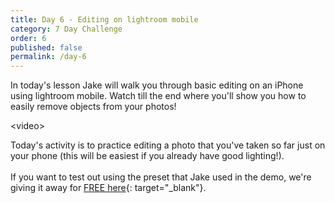 ```yaml
---
title: Day 6 - Editing on lightroom mobile
category: 7 Day Challenge
order: 6
published: false
permalink: /day-6
---
```


In today's lesson Jake will walk you through basic editing on an iPhone using lightroom mobile. Watch till the end where you'll show you how to easily remove objects from your photos\!&nbsp;

&lt;video&gt;&nbsp;

Today's activity is to practice editing a photo that you've taken so far just on your phone (this will be easiest if you already have good lighting\!).&nbsp;<br><br>If you want to test out using the preset that Jake used in the demo, we're giving it away for [FREE here](https://thisismaja.com/#free-preset){: target="_blank"}.&nbsp;